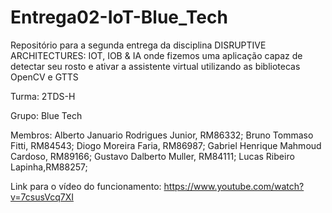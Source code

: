 # Entrega02-IoT-Blue_Tech
 Repositório para a segunda entrega da disciplina DISRUPTIVE ARCHITECTURES: IOT, IOB & IA onde fizemos uma aplicação capaz de detectar seu rosto e ativar a assistente virtual utilizando as bibliotecas OpenCV e GTTS

Turma: 2TDS-H

Grupo: Blue Tech

Membros: Alberto Januario Rodrigues Junior, RM86332;
         Bruno Tommaso Fitti, RM84543;
         Diogo Moreira Faria, RM86987;
         Gabriel Henrique Mahmoud Cardoso, RM89166;
         Gustavo Dalberto Muller, RM84111;
         Lucas Ribeiro Lapinha,RM88257;

Link para o vídeo do funcionamento: https://www.youtube.com/watch?v=7csusVcq7XI



